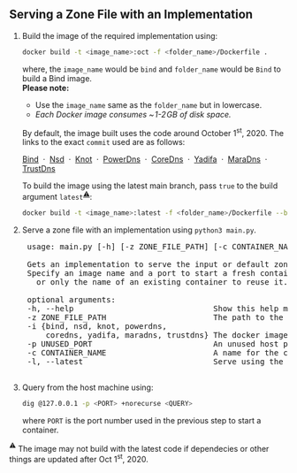 ## Serving a Zone File with an Implementation

1. Build the image of the required implementation using:
    ```bash
    docker build -t <image_name>:oct -f <folder_name>/Dockerfile .
    ```
    where, the `image_name` would be `bind` and `folder_name` would be `Bind` to build a Bind image.<br>
    **Please note:**
    - Use the `image_name` same as the `folder_name` but in lowercase.
    - _Each Docker image consumes  ~&hairsp;1-2&hairsp;GB of disk space._

    By default, the image built uses the code around October 1<sup>st</sup>, 2020. The links to the exact `commit` used are as follows:
    
    [Bind](https://gitlab.isc.org/isc-projects/bind9/-/tree/dbcf683c1a57f49876e329fca183cb39d20ca3a4) &nbsp;&middot;&nbsp;
    [Nsd](https://github.com/NLnetLabs/nsd/tree/4043a5ab7be7abaec969011e48e4d0d60a0056a6) &nbsp;&middot;&nbsp;
    [Knot](https://gitlab.nic.cz/knot/knot-dns/-/tree/563fcdd886b5d5c52bceeb8fda3c4bda59ece73e) &nbsp;&middot;&nbsp;
    [PowerDns](https://github.com/PowerDNS/pdns/tree/a03aaad7554483ee6efe72a81eda00a9d1a94fe5) &nbsp;&middot;&nbsp;
    [CoreDns](https://github.com/coredns/coredns/tree/6edc8fe7f6c2f57844c8ee7f7f5deef71085ebe8) &nbsp;&middot;&nbsp;
    [Yadifa](https://github.com/yadifa/yadifa/tree/dc5bed2fb8ec204af9b65eeb91934c2c85098cbb) &nbsp;&middot;&nbsp;
    [MaraDns](https://github.com/samboy/MaraDNS/tree/3ec477f227b2bf6947be8fbe8fd0ab73130227d0) &nbsp;&middot;&nbsp;
    [TrustDns](https://github.com/bluejekyll/trust-dns/tree/7d9b186121fb5cb331cf2ec6baa47846b83de8fc) 

    To build the image using the latest main branch, pass `true` to the build argument `latest`<sup>[:warning:](#note_1)</sup>:
    ```bash
    docker build -t <image_name>:latest -f <folder_name>/Dockerfile --build-arg latest=true .
    ```

2. Serve a zone file with an implementation using `python3 main.py`.

    <pre>
    usage: main.py [-h] [-z ZONE_FILE_PATH] [-c CONTAINER_NAME]  [-p UNUSED_PORT] [-i {bind, nsd, knot, powerdns, coredns, yadifa, maradns, trustdns}]

    Gets an implementation to serve the input or default zone file.
    Specify an image name and a port to start a fresh container (also container name if you want to assign a name)
      or only the name of an existing container to reuse it.

    optional arguments:
    -h, --help                              Show this help message and exit.
    -z ZONE_FILE_PATH                       The path to the zone file to be served. (default: <a href="db.campus.edu" title="default zone file">db.campus.edu</a>)
    -i {bind, nsd, knot, powerdns,
        coredns, yadifa, maradns, trustdns} The docker image name of the implementation to start a container.
    -p UNUSED_PORT                          An unused host port to map to port 53 of the container.
    -c CONTAINER_NAME                       A name for the container. (default: Random Docker generated name)
    -l, --latest                            Serve using the latest image.
    </pre>

3. Query from the host machine using:
    ```bash
    dig @127.0.0.1 -p <PORT> +norecurse <QUERY>
    ```
    where `PORT` is the port number used in the previous step to start a container.

<a name="note_1"><sup>:warning:</sup></a> The image may not build with the latest code if dependecies or other things are updated after Oct 1<sup>st</sup>, 2020.
